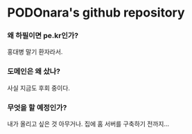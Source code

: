 PODOnara's github repository
============================

### 왜 하필이면 pe.kr인가?
홍대병 말기 환자라서.

### 도메인은 왜 샀나?
사실 지금도 후회 중이다.

### 무엇을 할 예정인가?
내가 올리고 싶은 것 아무거나. 집에 홈 서버를 구축하기 전까지...
